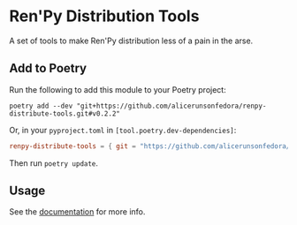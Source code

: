 # Ren'Py Distribution Tools

A set of tools to make Ren'Py distribution less of a pain in the arse.

## Add to Poetry

Run the following to add this module to your Poetry project:

```
poetry add --dev "git+https://github.com/alicerunsonfedora/renpy-distribute-tools.git#v0.2.2"
```

Or, in your `pyproject.toml` in `[tool.poetry.dev-dependencies]`:

```toml
renpy-distribute-tools = { git = "https://github.com/alicerunsonfedora/renpy-distribute-tools.git", rev = "v0.2.2" }
```

Then run `poetry update`.

## Usage

See the [documentation](https://alicerunsonfedora.github.io/renpy-distribute-tools) for more info.